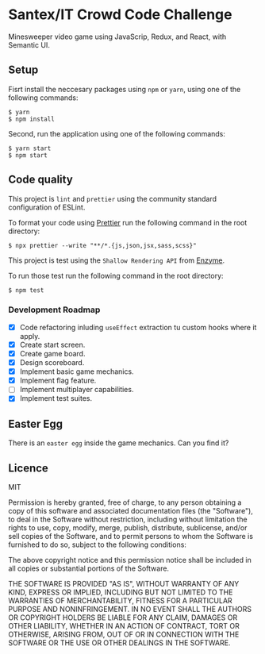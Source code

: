 # Santex/IT Crowd Code Challenge

Minesweeper video game using JavaScrip, Redux, and React, with Semantic UI.

## Setup

Fisrt install the neccesary packages using `npm` or `yarn`, using one of the following commands:

    $ yarn
    $ npm install

Second, run the application using one of the following commands:

    $ yarn start
    $ npm start

## Code quality

This project is `lint` and `prettier` using the community standard configuration of ESLint.

To format your code using [Prettier](https://prettier.io/) run the following command in the root directory:

    $ npx prettier --write "**/*.{js,json,jsx,sass,scss}"

This project is test using the `Shallow Rendering API` from [Enzyme](https://enzymejs.github.io/enzyme/).

To run those test run the following command in the root directory:

    $ npm test

### Development Roadmap

- [X] Code refactoring inluding `useEffect` extraction tu custom hooks where it apply.
- [x] Create start screen.
- [x] Create game board.
- [x] Design scoreboard.
- [x] Implement basic game mechanics.
- [x] Implement flag feature.
- [ ] Implement multiplayer capabilities.
- [x] Implement test suites.

## Easter Egg

There is an `easter egg` inside the game mechanics. Can you find it?

## Licence

MIT

Permission is hereby granted, free of charge, to any person obtaining a copy of this software and associated documentation files (the "Software"), to deal in the Software without restriction, including without limitation the rights to use, copy, modify, merge, publish, distribute, sublicense, and/or sell copies of the Software, and to permit persons to whom the Software is furnished to do so, subject to the following conditions:

The above copyright notice and this permission notice shall be included in all copies or substantial portions of the Software.

THE SOFTWARE IS PROVIDED "AS IS", WITHOUT WARRANTY OF ANY KIND, EXPRESS OR IMPLIED, INCLUDING BUT NOT LIMITED TO THE WARRANTIES OF MERCHANTABILITY, FITNESS FOR A PARTICULAR PURPOSE AND NONINFRINGEMENT. IN NO EVENT SHALL THE AUTHORS OR COPYRIGHT HOLDERS BE LIABLE FOR ANY CLAIM, DAMAGES OR OTHER LIABILITY, WHETHER IN AN ACTION OF CONTRACT, TORT OR OTHERWISE, ARISING FROM, OUT OF OR IN CONNECTION WITH THE SOFTWARE OR THE USE OR OTHER DEALINGS IN THE SOFTWARE.
